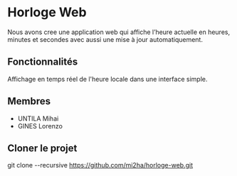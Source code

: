 # Horloge Web

Nous avons cree une application web qui affiche l’heure actuelle en heures, minutes et secondes avec aussi une mise à jour automatiquement.

## Fonctionnalités

Affichage en temps réel de l'heure locale dans une interface simple.

## Membres

- UNTILA Mihai
- GINES Lorenzo

## Cloner le projet 

git clone --recursive https://github.com/mi2ha/horloge-web.git
